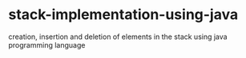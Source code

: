 # stack-implementation-using-java
creation, insertion and deletion of elements in the stack using java programming language
